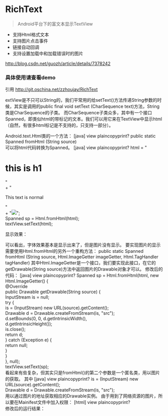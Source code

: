 # RichText

> Android平台下的富文本显示TextView

* 支持Html格式文本
* 支持图片点击事件
* 链接自动回调
* 支持设置加载中和加载错误时的图片

http://blog.csdn.net/guozh/article/details/7378242

### 具体使用请查看demo
引用
http://git.oschina.net/zzhoujay/RichText

extView是不只可以String的，我们平常用的给setText()方法传递String参数的时候，其实是调用的public final void setText (CharSequence text)方法，String类是CharSequence的子类。
而CharSequence子类众多，其中有一个接口Spanned，即类似html的带标记的文本。我们可以用它来在TextView中显示html（自然，有很多html标记是不支持的，只支持一部分）。

Android.text.Html类的一个方法：
[java] view plaincopyprint?
public static Spanned fromHtml (String source)  
可以将html代码转换为Spanned。
[java] view plaincopyprint?
html = "<h1>this is h1</h1>"  
        + "<p>This text is normal</p>"  
        + "<img src='https://www.google.com.hk/intl/zh-CN/images/logo_cn.png' />";  
Spanned sp = Html.fromHtml(html);  
textView.setText(html);  

显示效果：

可以看出，字体效果基本是显示出来了，但是图片没有显示。
要实现图片的显示需要使用Html.fromHtml的另外一个重构方法：
public static Spanned fromHtml (String source, Html.ImageGetter imageGetter, Html.TagHandler tagHandler)
其中Html.ImageGetter是一个接口，我们要实现此接口，在它的getDrawable(String source)方法中返回图片的Drawable对象才可以。
修改后的代码：
[java] view plaincopyprint?
Spanned sp = Html.fromHtml(html, new Html.ImageGetter() {  
    @Override  
    public Drawable getDrawable(String source) {  
        InputStream is = null;  
        try {  
            is = (InputStream) new URL(source).getContent();  
            Drawable d = Drawable.createFromStream(is, "src");  
            d.setBounds(0, 0, d.getIntrinsicWidth(),  
                    d.getIntrinsicHeight());  
            is.close();  
            return d;  
        } catch (Exception e) {  
            return null;  
        }  
    }  
}, null);  
textView.setText(sp);  
看起来有些复杂，但其实只是fromHtml()的第二个参数是一个匿名类，用以图片的获取。
其中
[java] view plaincopyprint?
is = (InputStream) new URL(source).getContent();  
Drawable d = Drawable.createFromStream(is, "src");  
用以通过图片的地址获取相应的Drawable实例。
由于用到了网络资源的图片，所以要在Mainifest文件中加入权限：
[html] view plaincopyprint?
<uses-permission android:name="android.permission.INTERNET" />  
修改后的运行结果：



